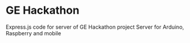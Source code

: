 # GE Hackathon
Express.js code for server of GE Hackathon project
Server for Arduino, Raspberry and mobile
